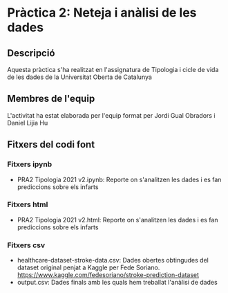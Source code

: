 # Pràctica 2: Neteja i anàlisi de les dades

## Descripció
Aquesta pràctica s'ha realitzat en l'assignatura de Tipologia i cicle de vida de les dades de la Universitat Oberta de Catalunya

## Membres de l'equip
L'activitat ha estat elaborada per l'equip format per Jordi Gual Obradors i Daniel Lijia Hu

## Fitxers del codi font

### Fitxers ipynb
* PRA2 Tipologia 2021 v2.ipynb: Reporte on s'analitzen les dades i es fan prediccions sobre els infarts

### Fitxers html
* PRA2 Tipologia 2021 v2.html: Reporte on s'analitzen les dades i es fan prediccions sobre els infarts

### Fitxers csv
* healthcare-dataset-stroke-data.csv: Dades obertes obtingudes del dataset original penjat a Kaggle per Fede Soriano. https://www.kaggle.com/fedesoriano/stroke-prediction-dataset
* output.csv: Dades finals amb les quals hem treballat l'anàlisi de dades
